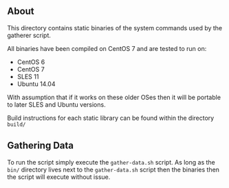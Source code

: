 ## About

This directory contains static binaries of the system commands used by the gatherer script.

All binaries have been compiled on CentOS 7 and are tested to run on:
- CentOS 6
- CentOS 7
- SLES 11
- Ubuntu 14.04

With assumption that if it works on these older OSes then it will be portable to later SLES and Ubuntu versions.

Build instructions for each static library can be found within the directory `build/`

## Gathering Data

To run the script simply execute the `gather-data.sh` script. As long as the `bin/` directory lives next to the `gather-data.sh` script then the binaries then the script will execute without issue. 
